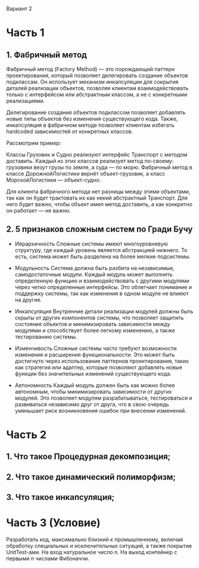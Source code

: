 Вариант 2
# Часть 1

## 1. Фабричный метод
  Фабричный метод (Factory Method) — это порождающий паттерн проектирования, который позволяет делегировать создание объектов подклассам. Он использует механизм инкапсуляции для сокрытия деталей реализации объектов, позволяя клиентам взаимодействовать только с интерфейсом или абстрактным классом, а не с конкретными реализациями.

  Делегирование создания объектов подклассом позволяет добавлять новые типы объектов без изменения существующего кода. Также, инкапсуляция в фабричном методе позволяет клиентам избегать hardcoded зависимостей от конкретных классов.

Рассмотрим пример:

  Классы Грузовик и Судно реализуют интерфейс Транспорт с методом доставить. Каждый из этих классов реализует метод по-своему: грузовики везут грузы по земле, а суда — по морю. Фабричный метод в классе ДорожнойЛогистики вернёт объект-грузовик, а класс МорскойЛогистики — объект-судно.

  Для клиента фабричного метода нет разницы между этими объектами, так как он будет трактовать их как некий абстрактный Транспорт. Для него будет важно, чтобы объект имел метод доставить, а как конкретно он работает — не важно.
## 2. 5 признаков сложным систем по Гради Бучу
* Иерархичность
Сложные системы имеют многоуровневую структуру, где каждый уровень является абстракцией нижнего. То есть, система может быть разделена на более мелкие подсистемы.

* Модульность
Система должна быть разбита на независимые, самодостаточные модули. Каждый модуль может выполнять определенную функцию и взаимодействовать с другими модулями через четко определенные интерфейсы. Это облегчает понимание и поддержку системы, так как изменения в одном модуле не влияют на другие.

* Инкапсуляция
Внутренние детали реализации модулей должны быть скрыты от других компонентов системы, что позволяет защитить состояние объектов и минимизировать зависимости между модулями и способствует более легкому изменению, а также тестированию системы.

* Изменчивость
Сложные системы часто требуют возможности изменения и расширения функциональности. Это может быть достигнуто через использование паттернов проектирования, таких как стратегия или адаптер, которые позволяют добавлять новые функции без значительных изменений существующего кода.

* Автономность
Каждый модуль должен быть как можно более автономным, чтобы минимизировать зависимости от других модулей. Это позволяет модулям разрабатываться, тестироваться и развиваться независимо друг от друга, что в свою очередь уменьшает риск возникновения ошибок при внесении изменений.

# Часть 2

## 1. Что такое Процедурная декомпозиция;
## 2. Что такое динамический полиморфизм;
## 3. Что такое инкапсуляция;

# Часть 3 (Условие)
Разработать код, максимально близкий к промышленному, включая обработку специальных и исключительных ситуаций, а также покрытие UnitTest-ами.
На вход натуральное число n. На выход контейнер с первыми n числами Фибоначчи.
